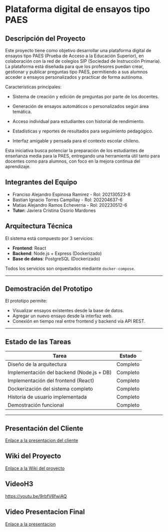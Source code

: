 # Plataforma digital de ensayos tipo PAES 

## Descripción del Proyecto

Este proyecto tiene como objetivo desarrollar una plataforma digital de ensayos tipo PAES (Prueba de Acceso a la Educación Superior), en colaboración con la red de colegios SIP (Sociedad de Instrucción Primaria). La plataforma está diseñada para que los profesores puedan crear, gestionar y publicar preguntas tipo PAES, permitiendo a sus alumnos acceder a ensayos personalizados y practicar de forma autónoma.

Características principales:
- Sistema de creación y edición de preguntas por parte de los docentes.

- Generación de ensayos automáticos o personalizados según área temática.

- Acceso individual para estudiantes con historial de rendimiento.

- Estadísticas y reportes de resultados para seguimiento pedagógico.

- Interfaz amigable y pensada para el contexto escolar chileno.

Esta iniciativa busca potenciar la preparación de los estudiantes de enseñanza media para la PAES, entregando una herramienta útil tanto para docentes como para alumnos, con foco en la mejora continua del aprendizaje.
## Integrantes del Equipo

- Franciso Alejandro Espinosa Ramirez - Rol: 202130523-8 
- Bastian Ignacio Torres Campillay - Rol: 202204637-6
- Matias Alejandro Ramos Echeverria - Rol: 202230512-6
- **Tutor:** Javiera Cristina Osorio Mardones


## Arquitectura Técnica

El sistema está compuesto por 3 servicios:

- **Frontend**: React 
- **Backend**: Node.js + Express (Dockerizado)
- **Base de datos**: PostgreSQL (Dockerizado)

Todos los servicios son orquestados mediante `docker-compose`.

---
## Demostración del Prototipo

El prototipo permite:

- Visualizar ensayos existentes desde la base de datos.
- Agregar un nuevo ensayo desde la interfaz web.
- Conexión en tiempo real entre frontend y backend vía API REST.

---
## Estado de las Tareas

| Tarea                                      | Estado  |
|-------------------------------------------|----------|
| Diseño de la arquitectura                 | Completo |
| Implementación del backend (Node.js + DB) | Completo |
| Implementación del frontend (React)       | Completo |
| Dockerización del sistema completo        | Completo |
| Historia de usuario implementada          | Completo |
| Demostración funcional                    | Completo |

---
## Presentación del Cliente

[Enlace a la presentacion del cliente](https://usmcl-my.sharepoint.com/:v:/g/personal/francisco_espinosa_usm_cl/EV0DEC4Bcd1Nr3V14j2dQqAB32d1ePXv85Zl1Rf3U0ITUA?nav=eyJyZWZlcnJhbEluZm8iOnsicmVmZXJyYWxBcHAiOiJPbmVEcml2ZUZvckJ1c2luZXNzIiwicmVmZXJyYWxBcHBQbGF0Zm9ybSI6IldlYiIsInJlZmVycmFsTW9kZSI6InZpZXciLCJyZWZlcnJhbFZpZXciOiJNeUZpbGVzTGlua0NvcHkifX0&e=3RqHxm) 

## Wiki del Proyecto

[Enlace a la Wiki del proyecto](https://github.com/frkalejandro/GRUPO04-2025-PROYINF/wiki)

## VideoH3
https://youtu.be/9rbfV6fwiAQ

## Video Presentacion Final

[Enlace a la presentacion](https://www.youtube.com/watch?v=PfROH8VlcLw)

